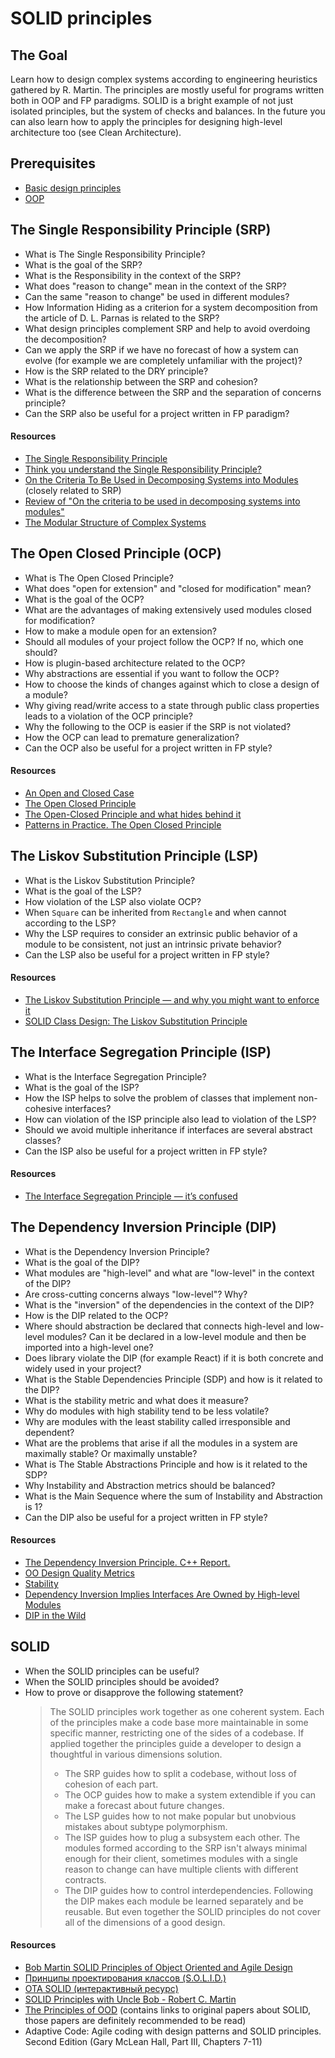 # SOLID principles

## The Goal
Learn how to design complex systems according to engineering heuristics gathered by R. Martin. The principles are mostly useful for programs written both in OOP and FP paradigms. SOLID is a bright example of not just isolated principles, but the system of checks and balances. In the future you can also learn how to apply the principles for designing high-level architecture too (see Clean Architecture).

## Prerequisites
* [Basic design principles](./design.md)
* [OOP](./oop.md)


## The Single Responsibility Principle (SRP)
* What is The Single Responsibility Principle?
* What is the goal of the SRP?
* What is the Responsibility in the context of the SRP?
* What does "reason to change" mean in the context of the SRP?
* Can the same "reason to change" be used in different modules?
* How Information Hiding as a criterion for a system decomposition from the article of D. L. Parnas is related to the SRP?
* What design principles complement SRP and help to avoid overdoing the decomposition?
* Can we apply the SRP if we have no forecast of how a system can evolve (for example we are completely unfamiliar with the project)?
* How is the SRP related to the DRY principle?
* What is the relationship between the SRP and cohesion?
* What is the difference between the SRP and the separation of concerns principle?
* Can the SRP also be useful for a project written in FP paradigm?

#### Resources
* [The Single Responsibility Principle](https://blog.cleancoder.com/uncle-bob/2014/05/08/SingleReponsibilityPrinciple.html)
* [Think you understand the Single Responsibility Principle?](https://hackernoon.com/you-dont-understand-the-single-responsibility-principle-abfdd005b137)
* [On the Criteria To Be Used in Decomposing Systems into Modules](https://www.win.tue.nl/~wstomv/edu/2ip30/references/criteria_for_modularization.pdf) (closely related to SRP)
* [Review of "On the criteria to be used in decomposing systems into modules"](https://blog.acolyer.org/2016/09/05/on-the-criteria-to-be-used-in-decomposing-systems-into-modules/)
* [The Modular Structure of Complex Systems](https://www.researchgate.net/publication/2814490_The_Modular_Structure_of_Complex_Systems)


## The Open Closed Principle (OCP)
* What is The Open Closed Principle?
* What does "open for extension" and "closed for modification" mean?
* What is the goal of the OCP?
* What are the advantages of making extensively used modules closed for modification?
* How to make a module open for an extension?
* Should all modules of your project follow the OCP? If no, which one should?
* How is plugin-based architecture related to the OCP?
* Why abstractions are essential if you want to follow the OCP?
* How to choose the kinds of changes against which to close a design of a module?
* Why giving read/write access to a state through public class properties leads to a violation of the OCP principle?
* Why the following to the OCP is easier if the SRP is not violated?
* How the OCP can lead to premature generalization?
* Can the OCP also be useful for a project written in FP style?

#### Resources
* [An Open and Closed Case](http://blog.cleancoder.com/uncle-bob/2013/03/08/AnOpenAndClosedCase.html)
* [The Open Closed Principle](https://blog.cleancoder.com/uncle-bob/2014/05/12/TheOpenClosedPrinciple.html)
* [The Open-Closed Principle and what hides behind it](https://hackernoon.com/the-open-closed-principle-c3dc45419784)
* [Patterns in Practice. The Open Closed Principle](https://docs.microsoft.com/en-us/archive/msdn-magazine/2008/june/patterns-in-practice-the-open-closed-principle)


## The Liskov Substitution Principle (LSP)
* What is the Liskov Substitution Principle?
* What is the goal of the LSP?
* How violation of the LSP also violate OCP?
* When `Square` can be inherited from `Rectangle` and when cannot according to the LSP?
* Why the LSP requires to consider an extrinsic public behavior of a module to be consistent, not just an intrinsic private behavior?
* Can the LSP also be useful for a project written in FP style?

#### Resources
* [The Liskov Substitution Principle — and why you might want to enforce it](https://medium.com/hackernoon/the-liskov-substitution-principle-and-why-you-might-want-to-enforce-it-6f5bbb05c06d)
* [SOLID Class Design: The Liskov Substitution Principle](https://www.tomdalling.com/blog/software-design/solid-class-design-the-liskov-substitution-principle/)


## The Interface Segregation Principle (ISP)
* What is the Interface Segregation Principle?
* What is the goal of the ISP?
* How the ISP helps to solve the problem of classes that implement non-cohesive interfaces?
* How can violation of the ISP principle also lead to violation of the LSP?
* Should we avoid multiple inheritance if interfaces are several abstract classes?
* Can the ISP also be useful for a project written in FP style?

#### Resources
* [The Interface Segregation Principle — it’s confused](https://medium.com/@jim_ej/the-interface-segregation-principle-its-confused-aa856de97d36)


## The Dependency Inversion Principle (DIP)
* What is the Dependency Inversion Principle?
* What is the goal of the DIP?
* What modules are "high-level" and what are "low-level" in the context of the DIP?
* Are cross-cutting concerns always "low-level"? Why?
* What is the "inversion" of the dependencies in the context of the DIP?
* How is the DIP related to the OCP?
* Where should abstraction be declared that connects high-level and low-level modules? Can it be declared in a low-level module and then be imported into a high-level one?
* Does library violate the DIP (for example React) if it is both concrete and widely used in your project?
* What is the Stable Dependencies Principle (SDP) and how is it related to the DIP?
* What is the stability metric and what does it measure?
* Why do modules with high stability tend to be less volatile?
* Why are modules with the least stability called irresponsible and dependent?
* What are the problems that arise if all the modules in a system are maximally stable? Or maximally unstable?
* What is The Stable Abstractions Principle and how is it related to the SDP?
* Why Instability and Abstraction metrics should be balanced?
* What is the Main Sequence where the sum of Instability and Abstraction is 1?
* Can the DIP also be useful for a project written in FP style?


#### Resources
* [The Dependency Inversion Principle. C++ Report.](https://www.labri.fr/perso/clement/enseignements/ao/DIP.pdf)
* [OO Design Quality Metrics](https://linux.ime.usp.br/~joaomm/mac499/arquivos/referencias/oodmetrics.pdf)
* [Stability](https://drive.google.com/file/d/0BwhCYaYDn8EgZjI3OTU4ZTAtYmM4Mi00MWMyLTgxN2YtMzk5YTY1NTViNTBh/view)
* [Dependency Inversion Implies Interfaces Are Owned by High-level Modules](https://mikhail.io/2016/05/dependency-inversion-implies-interfaces-are-owned-by-high-level-modules/)
* [DIP in the Wild](https://martinfowler.com/articles/dipInTheWild.html)


## SOLID
* When the SOLID principles can be useful?
* When the SOLID principles should be avoided?
* How to prove or disapprove the following statement?
  > The SOLID principles work together as one coherent system.
  > Each of the principles make a code base more maintainable in some specific manner, restricting one of the sides of a codebase.
  > If applied together the principles guide a developer to design a thoughtful in various dimensions solution.
  > * The SRP guides how to split a codebase, without loss of cohesion of each part.
  > * The OCP guides how to make a system extendible if you can make a forecast about future changes.
  > * The LSP guides how to not make popular but unobvious mistakes about subtype polymorphism.
  > * The ISP guides how to plug a subsystem each other. The modules formed according to the SRP isn't always minimal enough for their client, sometimes modules with a single reason to change can have multiple clients with different contracts.
  > * The DIP guides how to control interdependencies. Following the DIP makes each module be learned separately and be reusable.
  > But even together the SOLID principles do not cover all of the dimensions of a good design.

#### Resources
* [Bob Martin SOLID Principles of Object Oriented and Agile Design](https://www.youtube.com/watch?v=TMuno5RZNeE)
* [Принципы проектирования классов (S.O.L.I.D.)](https://blog.byndyu.ru/2009/10/solid.html)
* [OTA SOLID (интерактивный ресурс)](https://ota-solid.now.sh)
* [SOLID Principles with Uncle Bob - Robert C. Martin](https://www.hanselminutes.com/145/solid-principles-with-uncle-bob-robert-c-martin)
* [The Principles of OOD](http://butunclebob.com/ArticleS.UncleBob.PrinciplesOfOod) (contains links to original papers about SOLID, those papers are definitely recommended to be read)
* Adaptive Code: Agile coding with design patterns and SOLID principles. Second Edition (Gary McLean Hall, Part III, Chapters 7-11)